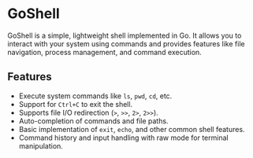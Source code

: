 
# GoShell

GoShell is a simple, lightweight shell implemented in Go. It allows you to interact with your system using commands and provides features like file navigation, process management, and command execution.

## Features

- Execute system commands like `ls`, `pwd`, `cd`, etc.
- Support for `Ctrl+C` to exit the shell.
- Supports file I/O redirection (`>`, `>>`, `2>`, `2>>`).
- Auto-completion of commands and file paths.
- Basic implementation of `exit`, `echo`, and other common shell features.
- Command history and input handling with raw mode for terminal manipulation.
